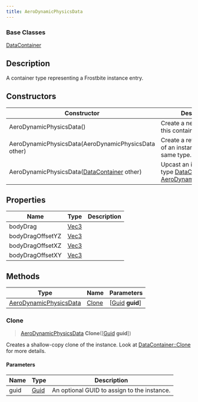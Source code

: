 ```yaml
---
title: AeroDynamicPhysicsData
---
```

### Base Classes

[DataContainer](/vext/ref/shared/class/datacontainer)

## Description

A container type representing a Frostbite instance entry.

## Constructors

| Constructor                                                                       | Description                                                                                                                         |
| --------------------------------------------------------------------------------- | ----------------------------------------------------------------------------------------------------------------------------------- |
| AeroDynamicPhysicsData()                                                          | Create a new instance of this container type.                                                                                       |
| AeroDynamicPhysicsData(AeroDynamicPhysicsData other)                              | Create a reference copy of an instance of the same type.                                                                            |
| AeroDynamicPhysicsData([DataContainer](/vext/ref/shared/class/datacontainer) other) | Upcast an instance of type [DataContainer](/vext/ref/shared/class/datacontainer) to [AeroDynamicPhysicsData](AeroDynamicPhysicsData). |

## Properties

| Name             | Type                              | Description |
| ---------------- | --------------------------------- | ----------- |
| bodyDrag         | [Vec3](/vext/ref/shared/class/vec3) |             |
| bodyDragOffsetYZ | [Vec3](/vext/ref/shared/class/vec3) |             |
| bodyDragOffsetXZ | [Vec3](/vext/ref/shared/class/vec3) |             |
| bodyDragOffsetXY | [Vec3](/vext/ref/shared/class/vec3) |             |

## Methods

| Type                                             | Name            | Parameters                                     |
| ------------------------------------------------ | --------------- | ---------------------------------------------- |
| [AeroDynamicPhysicsData](AeroDynamicPhysicsData) | [Clone](#clone) | \[[Guid](/vext/ref/shared/class/guid) **guid**\] |

### Clone

> [AeroDynamicPhysicsData](AeroDynamicPhysicsData) **Clone**(\[[Guid](/vext/ref/shared/class/guid) **guid**\])

Creates a shallow-copy clone of the instance. Look at [DataContainer::Clone](/vext/ref/shared/class/datacontainer#clone) for more details.

#### Parameters

| Name | Type         | Description                                 |
| ---- | ------------ | ------------------------------------------- |
| guid | [Guid](Guid) | An optional GUID to assign to the instance. |
